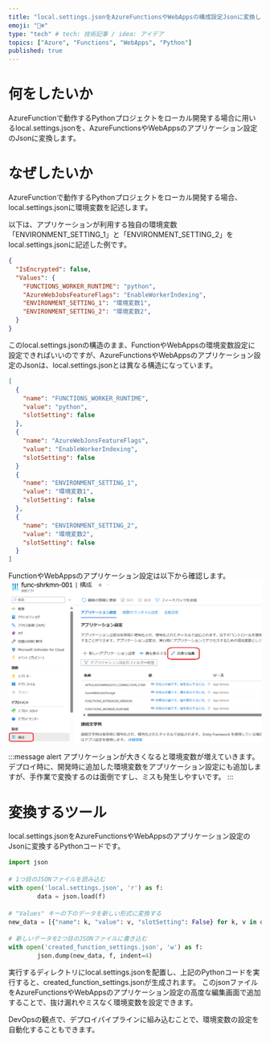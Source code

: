 ```yaml
---
title: "local.settings.jsonをAzureFunctionsやWebAppsの構成設定Jsonに変換したい！"
emoji: "🐻‍❄️"
type: "tech" # tech: 技術記事 / idea: アイデア
topics: ["Azure", "Functions", "WebApps", "Python"]
published: true
---
```


# 何をしたいか
AzureFunctionで動作するPythonプロジェクトをローカル開発する場合に用いるlocal.settings.jsonを、AzureFunctionsやWebAppsのアプリケーション設定のJsonに変換します。

# なぜしたいか

AzureFunctionで動作するPythonプロジェクトをローカル開発する場合、local.settings.jsonに環境変数を記述します。

以下は、アプリケーションが利用する独自の環境変数「ENVIRONMENT_SETTING_1」と「ENVIRONMENT_SETTING_2」をlocal.settings.jsonに記述した例です。
```json
{
  "IsEncrypted": false,
  "Values": {
    "FUNCTIONS_WORKER_RUNTIME": "python",
    "AzureWebJobsFeatureFlags": "EnableWorkerIndexing",
    "ENVIRONMENT_SETTING_1": "環境変数1",
    "ENVIRONMENT_SETTING_2": "環境変数2",
  }
}
```

このlocal.settings.jsonの構造のまま、FunctionやWebAppsの環境変数設定に設定できればいいのですが、AzureFunctionsやWebAppsのアプリケーション設定のJsonは、local.settings.jsonとは異なる構造になっています。
```json
[
  {
    "name": "FUNCTIONS_WORKER_RUNTIME",
    "value": "python",
    "slotSetting": false
  },
  {
    "name": "AzureWebJonsFeatureFlags",
    "value": "EnableWorkerIndexing",
    "slotSetting": false
  }
  {
    "name": "ENVIRONMENT_SETTING_1",
    "value": "環境変数1",
    "slotSetting": false
  },
  {
    "name": "ENVIRONMENT_SETTING_2",
    "value": "環境変数2",
    "slotSetting": false
  }
]
```

FunctionやWebAppsのアプリケーション設定は以下から確認します。
![Function/WebAppsのアプリケーション設定](/images/convert_from_localsettings_to_functionsettings/2024-03-05-21-28-58.png)

:::message alert
アプリケーションが大きくなると環境変数が増えていきます。デプロイ時に、開発時に追加した環境変数をアプリケーション設定にも追加しますが、手作業で変換するのは面倒ですし、ミスも発生しやすいです。
:::

# 変換するツール
local.settings.jsonをAzureFunctionsやWebAppsのアプリケーション設定のJsonに変換するPythonコードです。

```python
import json

# 1つ目のJSONファイルを読み込む
with open('local.settings.json', 'r') as f:
        data = json.load(f)

# "Values" キーの下のデータを新しい形式に変換する
new_data = [{"name": k, "value": v, "slotSetting": False} for k, v in data["Values"].items()]

# 新しいデータを2つ目のJSONファイルに書き込む
with open('created_function_settings.json', 'w') as f:
        json.dump(new_data, f, indent=4)
```

実行するディレクトリにlocal.settings.jsonを配置し、上記のPythonコードを実行すると、created_function_settings.jsonが生成されます。
このjsonファイルをAzureFunctionsやWebAppsのアプリケーション設定の高度な編集画面で追加することで、抜け漏れやミスなく環境変数を設定できます。

DevOpsの観点で、デプロイパイプラインに組み込むことで、環境変数の設定を自動化することもできます。